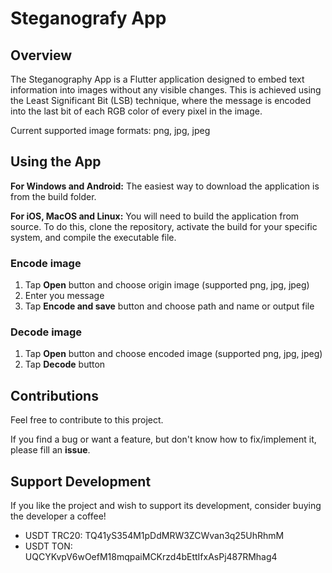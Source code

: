 # Steganografy App

## Overview

The Steganography App is a Flutter application designed to embed text information into images without any visible changes. This is achieved using the Least Significant Bit (LSB) technique, where the message is encoded into the last bit of each RGB color of every pixel in the image.

Current supported image formats: png, jpg, jpeg

## Using the App

**For Windows and Android:** The easiest way to download the application is from the build folder.

**For iOS, MacOS and Linux:** You will need to build the application from source. To do this, clone the repository, activate the build for your specific system, and compile the executable file.

### Encode image

1. Tap **Open** button and choose origin image (supported png, jpg, jpeg)
2. Enter you message
3. Tap **Encode and save** button and choose path and name or output file

### Decode image

1. Tap **Open** button and choose encoded image (supported png, jpg, jpeg)
2. Tap **Decode** button

## Contributions

Feel free to contribute to this project.

If you find a bug or want a feature, but don't know how to fix/implement it, please fill an **issue**.

## Support Development

If you like the project and wish to support its development, consider buying the developer a coffee!

- USDT TRC20: TQ41yS354M1pDdMRW3ZCWvan3q25UhRhmM
- USDT TON: UQCYKvpV6wOefM18mqpaiMCKrzd4bEttIfxAsPj487RMhag4
